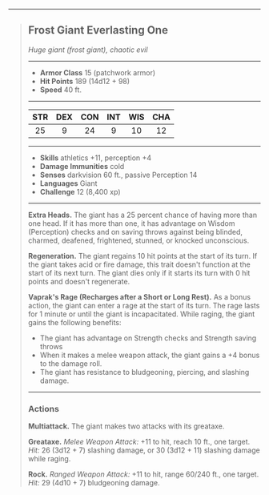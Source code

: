 ***
> ## Frost Giant Everlasting One
> *Huge giant (frost giant), chaotic evil*
> 
> ***
> 
> - **Armor Class** 15 (patchwork armor)
> - **Hit Points** 189 (14d12 + 98)
> - **Speed** 40 ft.
> 
> ***
> 
> |STR|DEX|CON|INT|WIS|CHA|
> |:---:|:---:|:---:|:---:|:---:|:---:|
> |25|9|24|9|10|12|
> 
> ***
> 
> - **Skills** athletics +11, perception +4
> - **Damage Immunities** cold
> - **Senses** darkvision 60 ft., passive Perception 14
> - **Languages** Giant
> - **Challenge** 12 (8,400 xp)
> 
> ***
> 
> **Extra Heads.** The giant has a 25 percent chance of having more than one head. If it has more than one, it has advantage on Wisdom (Perception) checks and on saving throws against being blinded, charmed, deafened, frightened, stunned, or knocked unconscious.
> 
> **Regeneration.** The giant regains 10 hit points at the start of its turn. If the giant takes acid or fire damage, this trait doesn't function at the start of its next turn. The giant dies only if it starts its turn with 0 hit points and doesn't regenerate.
> 
> **Vaprak's Rage (Recharges after a Short or Long Rest).** As a bonus action, the giant can enter a rage at the start of its turn. The rage lasts for 1 minute or until the giant is incapacitated. While raging, the giant gains the following benefits:  
> - The giant has advantage on Strength checks and Strength saving throws  
> - When it makes a melee weapon attack, the giant gains a +4 bonus to the damage roll.  
> - The giant has resistance to bludgeoning, piercing, and slashing damage.
> 
> ***
> 
> ### Actions
> **Multiattack.** The giant makes two attacks with its greataxe.
> 
> **Greataxe.** *Melee Weapon Attack:* +11 to hit, reach 10 ft., one target. *Hit:* 26 (3d12 + 7) slashing damage, or 30 (3d12 + 11) slashing damage while raging.
> 
> **Rock.** *Ranged Weapon Attack:* +11 to hit, range 60/240 ft., one target. *Hit:* 29 (4d10 + 7) bludgeoning damage.